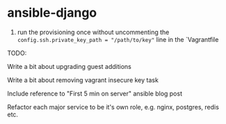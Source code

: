 ansible-django
==============

1. run the provisioning once without uncommenting the `config.ssh.private_key_path = "/path/to/key"` line in the `Vagrantfile

TODO:

Write a bit about upgrading guest additions

Write a bit about removing vagrant insecure key task

Include reference to "First 5 min on server" ansible blog post

Refactor each major service to be it's own role, e.g. nginx, postgres, redis etc.
